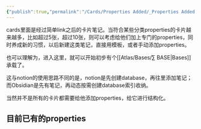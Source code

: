 ```yaml
---
{"publish":true,"permalink":"/Cards/Properties Added/_Properties Added Readme.md","created":"2025-06-17","modified":"2025-06-17","published":"2025-07-09T15:22:20.511+08:00","tags":["workflow"],"cssclasses":""}
---
```



cards里面是经过简单link之后的卡片笔记。当符合某些分类properties的卡片越来越多，比如超过5张，超过10张，则可以考虑给他们加上专门的properties，同时养成新的习惯，以后新建这类笔记，直接用模板，或者手动添加properties。

也可以理解为，进入这里，就可以开始初步有个[[Atlas/Bases/∑ BASE\|Bases]]承载了。

这与notion的使用思路不同的是，notion是先创建database，再往里添加笔记；而Obsidian是先有笔记，再动态按需创建database索引收纳。

当然并不是所有的卡片都需要给他添加properties，给它进行结构化。

## 目前已有的properties
